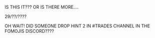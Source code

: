 IS THIS IT??? OR IS THERE MORE....

29/??/????

OH WAIT! DID SOMEONE DROP HINT 2 IN #TRADES CHANNEL IN THE FOMOJIS DISCORD????
